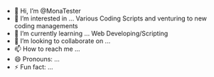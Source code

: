 - 👋 Hi, I’m @MonaTester
- 👀 I’m interested in ... Various Coding Scripts and venturing to new coding managements
- 🌱 I’m currently learning ... Web Developing/Scripting
- 💞️ I’m looking to collaborate on ...
- 📫 How to reach me ...
- 😄 Pronouns: ...
- ⚡ Fun fact: ...

<!---
MonaTester/MonaTester is a ✨ special ✨ repository because its `README.md` (this file) appears on your GitHub profile.
You can click the Preview link to take a look at your changes.
--->
